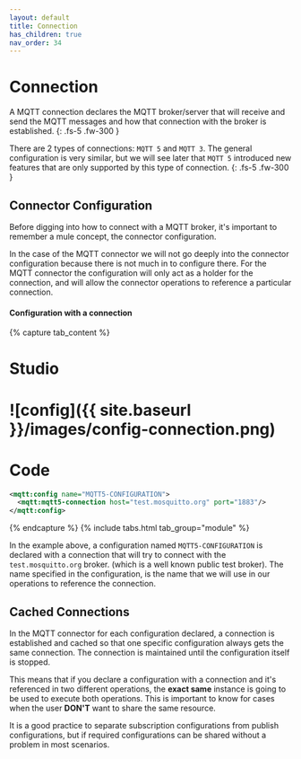```yaml
---
layout: default
title: Connection
has_children: true
nav_order: 34
---
```


# Connection

A MQTT connection declares the MQTT broker/server that will receive and send the MQTT messages and how that connection with the broker is established.
{: .fs-5 .fw-300 }

There are 2 types of connections: `MQTT 5` and `MQTT 3`. The general configuration is very similar, but we will see later that `MQTT 5` introduced new features that are only supported by this type of connection.
{: .fs-5 .fw-300 }

## Connector Configuration 

Before digging into how to connect with a MQTT broker, it's important to remember a mule concept, the connector configuration.

In the case of the MQTT connector we will not go deeply into the connector configuration because there is not much in to configure there. For the MQTT connector the configuration will only act as a holder for the connection, and will allow the connector operations to reference a particular connection.

#### Configuration with a connection
{% capture tab_content %}

Studio
===
![config]({{ site.baseurl }}/images/config-connection.png)
====

Code
===

```xml
<mqtt:config name="MQTT5-CONFIGURATION">
  <mqtt:mqtt5-connection host="test.mosquitto.org" port="1883"/>
</mqtt:config>
```

{% endcapture %}
{% include tabs.html tab_group="module" %}

In the example above, a configuration named `MQTT5-CONFIGURATION` is declared with a connection that will try to connect with the `test.mosquitto.org` broker. (which is a well known public test broker). The name specified in the configuration, is the name that we will use in our operations to reference the connection.

## Cached Connections

In the MQTT connector for each configuration declared, a connection is established and cached so that one specific configuration always gets the same connection. The connection is maintained until the configuration itself is stopped.

This means that if you declare a configuration with a connection and it's referenced in two different operations, the **exact same** instance is going to be used to execute both operations. This is important to know for cases when the user **DON'T** want to share the same resource.

It is a good practice to separate subscription configurations from publish configurations, but if required configurations can be shared without a problem in most scenarios. 

